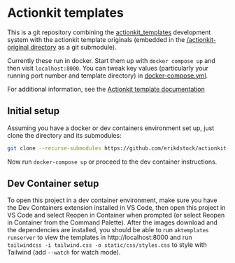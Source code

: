 # Actionkit templates

This is a git repository combining the
[actionkit_templates](https://github.com/MoveOnOrg/actionkit-templates)
development system with the actionkit template originals (embedded in the
[/actionkit-original directory](./actionkit-original/) as a git submodule).

Currently these run in docker. Start them up with `docker compose up` and then
visit `localhost:8000`. You can tweak key values (particularly your running port
number and template directory) in [docker-compose.yml](./docker-compose.yml).

For additional information, see the
[Actionkit template documentation](https://docs.actionkit.com/docs/manual/developer/templates_index.html)

## Initial setup

Assuming you have a docker or dev containers environment set up, just clone the
directory and its submodules:

```sh
git clone --recurse-submodules https://github.com/erikdstock/actionkit-templates-with-originals
```

Now run `docker-compose up` or proceed to the dev container instructions.

## Dev Container setup

To open this project in a dev container environment, make sure you have the Dev
Containers extension installed in VS Code, then open this project in VS Code and
select Reopen in Container when prompted (or select Reopen in Container from the
Command Palette). After the images download and the dependencies are installed,
you should be able to run `aktemplates runserver` to view the templates in
http://localhost:8000 and run
`tailwindcss -i tailwind.css -o static/css/styles.css` to style with Tailwind
(add `--watch` for watch mode).
